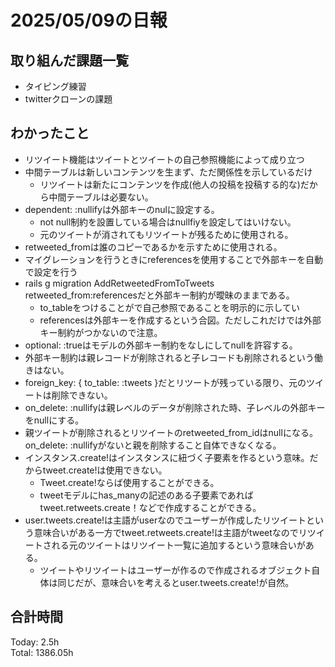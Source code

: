 # 2025/05/09の日報
## 取り組んだ課題一覧
* タイピング練習
* twitterクローンの課題
## わかったこと 
* リツイート機能はツイートとツイートの自己参照機能によって成り立つ
* 中間テーブルは新しいコンテンツを生まず、ただ関係性を示しているだけ
  * リツイートは新たにコンテンツを作成(他人の投稿を投稿する的な)だから中間テーブルは必要ない。
* dependent: :nullifyは外部キーのnulに設定する。
  * not null制約を設置している場合はnullfiyを設定してはいけない。
  * 元のツイートが消されてもリツイートが残るために使用される。
* retweeted_fromは誰のコピーであるかを示すために使用される。
* マイグレーションを行うときにreferencesを使用することで外部キーを自動で設定を行う
* rails g migration AddRetweetedFromToTweets retweeted_from:referencesだと外部キー制約が曖昧のままである。
  * to_tableをつけることがで自己参照であることを明示的に示してい
  * referencesは外部キーを作成するという合図。ただしこれだけでは外部キー制約がつかないので注意。
* optional: :trueはモデルの外部キー制約をなしにしてnullを許容する。
* 外部キー制約は親レコードが削除されると子レコードも削除されるという働きはない。
* foreign_key: { to_table: :tweets }だとリツートが残っている限り、元のツイートは削除できない。
* on_delete: :nullifyは親レベルのデータが削除された時、子レベルの外部キーをnullにする。
 * 親ツイートが削除されるとリツイートのretweeted_from_idはnullになる。on_delete: :nullifyがないと親を削除すること自体できなくなる。
* インスタンス.create!はインスタンスに紐づく子要素を作るという意味。だからtweet.create!は使用できない。
  * Tweet.create!ならば使用することができる。
  * tweetモデルにhas_manyの記述のある子要素であればtweet.retweets.create！などで作成することができる。
* user.tweets.create!は主語がuserなのでユーザーが作成したリツイートという意味合いがある一方でtweet.retweets.create!は主語がtweetなのでリツイートされる元のツイートはリツイート一覧に追加するという意味合いがある。
  * ツイートやリツイートはユーザーが作るので作成されるオブジェクト自体は同じだが、意味合いを考えるとuser.tweets.create!が自然。       
##  合計時間 
Today: 2.5h<br>
Total: 1386.05h
